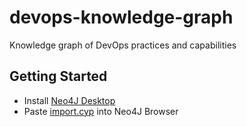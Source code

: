 # devops-knowledge-graph

Knowledge graph of DevOps practices and capabilities

## Getting Started

- Install [Neo4J Desktop](https://neo4j.com/developer/neo4j-desktop/)
- Paste [import.cyp](/import.cyp) into Neo4J Browser
